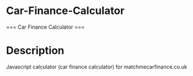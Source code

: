 # Car-Finance-Calculator
=== Car Finance Calculator  ===


# Description
Javascript calculator (car finance calculator) for 
matchmecarfinance.co.uk
